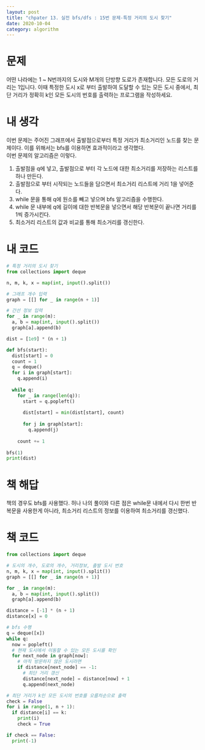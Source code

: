 ```yaml
---
layout: post
title: "chpater 13. 실전 bfs/dfs : 15번 문제-특정 거리의 도시 찾기"
date: 2020-10-04
category: algorithm
---
```

# 문제
어떤 나라에는 1 ~ N번까지의 도시와 M개의 단방향 도로가 존재합니다. 모든 도로의 거리는 1입니다. 이때 특정한 도시 x로 부터 출발하여 도달할 수 있는 모든 도시 중에서, 최단 거리가 정확히 k인 모든 도시의 번호를 출력하는 프로그램을 작성하세요.

# 내 생각
이번 문제는 주어진 그래프에서 출발점으로부터 특정 거리가 최소거리인 노드를 찾는 문제이다. 이를 위해서는 bfs를 이용하면 효과적이라고 생각했다.   
이번 문제의 알고리즘은 이렇다.   
1. 출발점을 q에 넣고, 출발점으로 부터 각 노드에 대한 최소거리를 저장하는 리스트를 하나 만든다.
2. 출발점으로 부터 시작되는 노드들을 담으면서 최소거리 리스트에 거리 1을 넣어준다.
3. while 문을 통해 q에 원소를 빼고 넣으며 bfs 알고리즘을 수행한다.
4. while 문 내부에 q에 길이에 대한 반복문을 넣으면서 해당 반복문이 끝나면 거리를 1씩 증가시킨다.
5. 최소거리 리스트의 값과 비교를 통해 최소거리를 갱신한다.

# 내 코드
```python
# 특정 거리의 도시 찾기
from collections import deque

n, m, k, x = map(int, input().split())

# 그래프 개수 입력
graph = [[] for _ in range(n + 1)]

# 간선 정보 입력
for _ in range(m):
  a, b = map(int, input().split())
  graph[a].append(b)

dist = [1e9] * (n + 1)

def bfs(start):
  dist[start] = 0
  count = 1
  q = deque()
  for i in graph[start]:
    q.append(i)
  
  while q:
    for _ in range(len(q)):
      start = q.popleft()
      
      dist[start] = min(dist[start], count)
      
      for j in graph[start]:
        q.append(j)
    
    count += 1
    
bfs(1)
print(dist)
```
# 책 해답
책의 경우도 bfs를 사용했다. 허나 나의 풀이와 다른 점은 while문 내에서 다시 한번 반복문을 사용한게 아니라, 최소거리 리스트의 정보를 이용하여 최소거리를 갱신했다.   

# 책 코드
```python
from collections import deque

# 도시의 개수, 도로의 개수, 거리정보, 출발 도시 번호
n, m, k, x = map(int, input().split())
graph = [[] for _ in range(n + 1)]

for _ in range(m):
  a, b = map(int, input().split())
  graph[a].append(b)

distance = [-1] * (n + 1)
distance[x] = 0

# bfs 수행
q = deque([x])
while q:
  now = popleft()
  # 현재 도시에서 이동할 수 있는 모든 도시를 확인
  for next_node in graph[now]:
    # 아직 방문하지 않은 도시라면
    if distance[next_node] == -1:
      # 최단 거리 갱신
      distance[next_node] = distance[now] + 1
      q.append(next_node)

# 최단 거리가 k인 모든 도시의 번호를 오름차순으로 출력
check = False
for i in range(1, n + 1):
  if distance[i] == k:
    print(i)
    check = True

if check == False:
  print(-1)

```